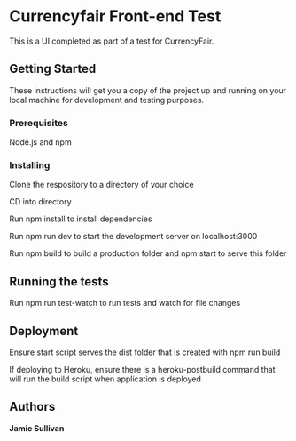 
# Currencyfair Front-end Test

This is a UI completed as part of a test for CurrencyFair.


## Getting Started

These instructions will get you a copy of the project up and running on your local machine for development and testing purposes.


### Prerequisites

Node.js and npm


### Installing

Clone the respository to a directory of your choice

CD into directory

Run npm install to install dependencies

Run npm run dev to start the development server on localhost:3000

Run npm build to build a production folder and npm start to serve this folder


## Running the tests

Run npm run test-watch to run tests and watch for file changes


## Deployment

Ensure start script serves the dist folder that is created with npm run build

If deploying to Heroku, ensure there is a heroku-postbuild command that will run the build script when application is deployed


## Authors

**Jamie Sullivan**
